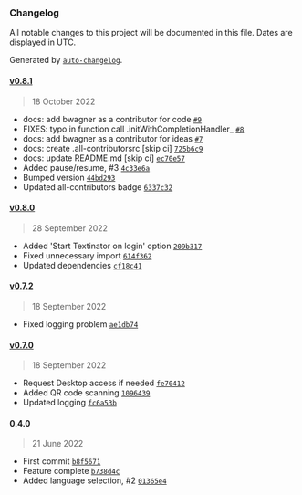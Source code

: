 ### Changelog

All notable changes to this project will be documented in this file. Dates are displayed in UTC.

Generated by [`auto-changelog`](https://github.com/CookPete/auto-changelog).

#### [v0.8.1](https://github.com/RhetTbull/textinator/compare/v0.8.0...v0.8.1)

> 18 October 2022

- docs: add bwagner as a contributor for code [`#9`](https://github.com/RhetTbull/textinator/pull/9)
- FIXES: typo in function call .initWithCompletionHandler_ [`#8`](https://github.com/RhetTbull/textinator/pull/8)
- docs: add bwagner as a contributor for ideas [`#7`](https://github.com/RhetTbull/textinator/pull/7)
- docs: create .all-contributorsrc [skip ci] [`725b6c9`](https://github.com/RhetTbull/textinator/commit/725b6c92017297b0c22366a85afd09bb1de1f5ca)
- docs: update README.md [skip ci] [`ec70e57`](https://github.com/RhetTbull/textinator/commit/ec70e57314b1df4a4a4d9ae7443719e9874fb5cf)
- Added pause/resume, #3 [`4c33e6a`](https://github.com/RhetTbull/textinator/commit/4c33e6ac655e74d5050a24c6c89a8209d9aacd8c)
- Bumped version [`44bd293`](https://github.com/RhetTbull/textinator/commit/44bd293ff2e5786b239856a99e042a46280f980e)
- Updated all-contributors badge [`6337c32`](https://github.com/RhetTbull/textinator/commit/6337c3236e30affd78708611b6c9333b418db959)

#### [v0.8.0](https://github.com/RhetTbull/textinator/compare/v0.7.2...v0.8.0)

> 28 September 2022

- Added 'Start Textinator on login' option [`209b317`](https://github.com/RhetTbull/textinator/commit/209b3172683aede28dab76b5b7009df33cff417f)
- Fixed unnecessary import [`614f362`](https://github.com/RhetTbull/textinator/commit/614f362b570aaa5270348e16d2edd93868cd2b4f)
- Updated dependencies [`cf18c41`](https://github.com/RhetTbull/textinator/commit/cf18c41bce33136180924b9761a8a65c1f09c446)

#### [v0.7.2](https://github.com/RhetTbull/textinator/compare/v0.7.0...v0.7.2)

> 18 September 2022

- Fixed logging problem [`ae1db74`](https://github.com/RhetTbull/textinator/commit/ae1db7412701218288525346139e6dacdb3526c4)

#### [v0.7.0](https://github.com/RhetTbull/textinator/compare/0.4.0...v0.7.0)

> 18 September 2022

- Request Desktop access if needed [`fe70412`](https://github.com/RhetTbull/textinator/commit/fe70412f073195cbffd163a2733af3dff9e4a14c)
- Added QR code scanning [`1096439`](https://github.com/RhetTbull/textinator/commit/10964399032a1237917c97bc2e97a38c1947f9e5)
- Updated logging [`fc6a53b`](https://github.com/RhetTbull/textinator/commit/fc6a53b6bbee197f85a0aa2942bbf8646439b987)

#### 0.4.0

> 21 June 2022

- First commit [`b8f5671`](https://github.com/RhetTbull/textinator/commit/b8f567110016a4e51764f4f3a8d34aecb80c732c)
- Feature complete [`b738d4c`](https://github.com/RhetTbull/textinator/commit/b738d4c65fa648f72f7474ba62ef9187f097af32)
- Added language selection, #2 [`01365e4`](https://github.com/RhetTbull/textinator/commit/01365e4224a2beaf28a262e2ba868184ba481b72)
